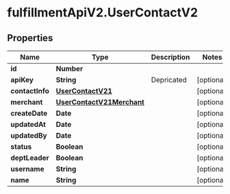 # fulfillmentApiV2.UserContactV2

## Properties
Name | Type | Description | Notes
------------ | ------------- | ------------- | -------------
**id** | **Number** |  | 
**apiKey** | **String** | Depricated | [optional] 
**contactInfo** | [**UserContactV21**](UserContactV21.md) |  | [optional] 
**merchant** | [**UserContactV21Merchant**](UserContactV21Merchant.md) |  | [optional] 
**createDate** | **Date** |  | [optional] 
**updatedAt** | **Date** |  | [optional] 
**updatedBy** | **Date** |  | [optional] 
**status** | **Boolean** |  | [optional] 
**deptLeader** | **Boolean** |  | [optional] 
**username** | **String** |  | [optional] 
**name** | **String** |  | [optional] 
